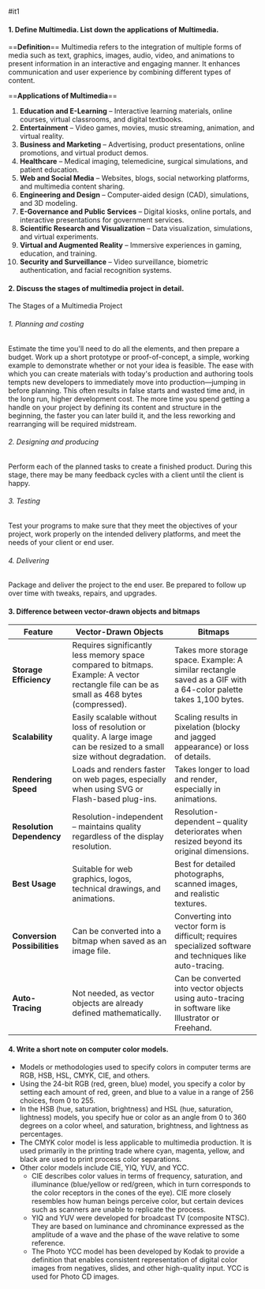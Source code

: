 #it1 
#### 1. Define Multimedia. List down the applications of Multimedia.

==**Definition**==
Multimedia refers to the integration of multiple forms of media such as text, graphics, images, audio, video, and animations to present information in an interactive and engaging manner. It enhances communication and user experience by combining different types of content.

==**Applications of Multimedia**==
1. **Education and E-Learning** – Interactive learning materials, online courses, virtual classrooms, and digital textbooks.
2. **Entertainment** – Video games, movies, music streaming, animation, and virtual reality.
3. **Business and Marketing** – Advertising, product presentations, online promotions, and virtual product demos.
4. **Healthcare** – Medical imaging, telemedicine, surgical simulations, and patient education.
5. **Web and Social Media** – Websites, blogs, social networking platforms, and multimedia content sharing.
6. **Engineering and Design** – Computer-aided design (CAD), simulations, and 3D modeling.
7. **E-Governance and Public Services** – Digital kiosks, online portals, and interactive presentations for government services.
8. **Scientific Research and Visualization** – Data visualization, simulations, and virtual experiments.
9. **Virtual and Augmented Reality** – Immersive experiences in gaming, education, and training.
10. **Security and Surveillance** – Video surveillance, biometric authentication, and facial recognition systems.

#### 2. Discuss the stages of multimedia project in detail. 
The Stages of a Multimedia Project
###### 1. Planning and costing
Estimate the time you'll need to do all the elements, and then prepare a budget.
Work up a short prototype or proof-of-concept, a simple, working example to
demonstrate whether or not your idea is feasible.
The ease with which you can create materials with today's production and authoring tools
tempts new developers to immediately move into production—jumping in before
planning. This often results in false starts and wasted time and, in the long run, higher
development cost.
The more time you spend getting a handle on your project by defining its content and
structure in the beginning, the faster you can later build it, and the less reworking and
rearranging will be required midstream.
###### 2. Designing and producing
Perform each of the planned tasks to create a finished product.
During this stage, there may be many feedback cycles with a client until the client is happy.
###### 3. Testing
Test your programs to make sure that they meet the objectives of your project, work
properly on the intended delivery platforms, and meet the needs of your client or end
user.
###### 4. Delivering
Package and deliver the project to the end user. Be prepared to follow up over time with
tweaks, repairs, and upgrades.

#### 3. Difference between vector-drawn objects and bitmaps

| Feature                      | Vector-Drawn Objects                                                                                                                      | Bitmaps                                                                                                          |
| ---------------------------- | ----------------------------------------------------------------------------------------------------------------------------------------- | ---------------------------------------------------------------------------------------------------------------- |
| **Storage Efficiency**       | Requires significantly less memory space compared to bitmaps. Example: A vector rectangle file can be as small as 468 bytes (compressed). | Takes more storage space. Example: A similar rectangle saved as a GIF with a 64-color palette takes 1,100 bytes. |
| **Scalability**              | Easily scalable without loss of resolution or quality. A large image can be resized to a small size without degradation.                  | Scaling results in pixelation (blocky and jagged appearance) or loss of details.                                 |
| **Rendering Speed**          | Loads and renders faster on web pages, especially when using SVG or Flash-based plug-ins.                                                 | Takes longer to load and render, especially in animations.                                                       |
| **Resolution Dependency**    | Resolution-independent – maintains quality regardless of the display resolution.                                                          | Resolution-dependent – quality deteriorates when resized beyond its original dimensions.                         |
| **Best Usage**               | Suitable for web graphics, logos, technical drawings, and animations.                                                                     | Best for detailed photographs, scanned images, and realistic textures.                                           |
| **Conversion Possibilities** | Can be converted into a bitmap when saved as an image file.                                                                               | Converting into vector form is difficult; requires specialized software and techniques like auto-tracing.        |
| **Auto-Tracing**             | Not needed, as vector objects are already defined mathematically.                                                                         | Can be converted into vector objects using auto-tracing in software like Illustrator or Freehand.                |
#### 4. Write a short note on computer color models.
- Models or methodologies used to specify colors in computer terms are RGB, HSB, HSL, CMYK, CIE, and others. 
- Using the 24-bit RGB (red, green, blue) model, you specify a color by setting each amount of red, green, and blue to a value in a range of 256 choices, from 0 to 255. 
- In the HSB (hue, saturation, brightness) and HSL (hue, saturation, lightness) models, you specify hue or color as an angle from 0 to 360 degrees on a color wheel, and saturation, brightness, and lightness as percentages. 
- The CMYK color model is less applicable to multimedia production. It is used primarily in the printing trade where cyan, magenta, yellow, and black are used to print process color separations.
- Other color models include CIE, YIQ, YUV, and YCC.
	- CIE describes color values in terms of frequency, saturation, and illuminance (blue/yellow or red/green, which in turn corresponds to the color receptors in the cones of the eye). CIE more closely resembles how human beings perceive color, but certain devices such as scanners are unable to replicate the process. 
	- YIQ and YUV were developed for broadcast TV (composite NTSC). They are based on luminance and chrominance expressed as the amplitude of a wave and the phase of the wave relative to some reference. 
	- The Photo YCC model has been developed by Kodak to provide a definition that enables consistent representation of digital color images from negatives, slides, and other high-quality input. YCC is used for Photo CD images.